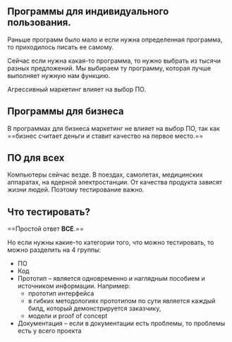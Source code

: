 ## Программы для индивидуального пользования.

Раньше программ было мало и если нужна определенная программа, то приходилось писать ее самому.

Сейчас если нужна какая-то программа, то нужно выбрать из тысячи разных предложений. Мы выбираем ту программу, которая лучше выполняет нужную нам функцию.

Агрессивный маркетинг влияет на выбор ПО.

## Программы для бизнеса

В программах для бизнеса маркетинг не влияет на выбор ПО, так как ==бизнес считает деньги и ставит качество на первое место.==

## ПО для всех

Компьютеры сейчас везде. В поездах, самолетах, медицинских аппаратах, на ядерной электростанции. От качества продукта зависят жизни людей. Поэтому тестирование важно.

## Что тестировать?

==Простой ответ **ВСЕ**.==

Но если нужны какие-то категории того, что можно тестировать, то можно разделить на 4 группы:

- ПО
- Код
- Прототип – является одновременно и наглядным пособием и источником информации. Например:
	- прототип интерфейса
	- в гибких методологиях прототипом по сути является каждый билд, который демонстрируется заказчику,
	- модели и proof of concept
- Документация – если в документации есть проблемы, то проблемы есть у всего проекта
